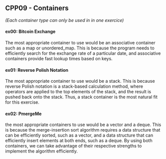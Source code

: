 ## CPP09 - Containers

*(Each container type can only be used in in one exercice)*

#### ex00: Bitcoin Exchange
The most appropriate container to use would be an associative container such as a map or unordered_map. This is because the program needs to efficiently search for the exchange rate of a particular date, and associative containers provide fast lookup times based on keys.
#### ex01: Reverse Polish Notation
The most appropriate container to use would be a stack. This is because reverse Polish notation is a stack-based calculation method, where operators are applied to the top elements of the stack, and the result is pushed back onto the stack. Thus, a stack container is the most natural fit for this exercise.
#### ex02: PmergeMe
the most appropriate containers to use would be a vector and a deque. This is because the merge-insertion sort algorithm requires a data structure that can be efficiently sorted, such as a vector, and a data structure that can efficiently insert elements at both ends, such as a deque. By using both containers, we can take advantage of their respective strengths to implement the algorithm efficiently.
